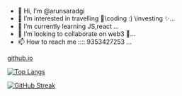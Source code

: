 - 👋 Hi, I’m @arunsaradgi
- 👀 I’m interested in travelling 👀\coding :) \investing ✨...
- 🌱 I’m currently learning JS,react ...
- 💞️ I’m looking to collaborate on web3 💞️...
- 📫 How to reach me :::: 9353427253 ...

<a href="[https://6452ac048d78170dfb44a8bd--gentle-vacherin-dca9b3.netlify.app/](https://github.com/arunsaradgi/arunsaradgi.github.io)">github.io</a>

[![Top Langs](https://github-readme-stats.vercel.app/api/top-langs/?username=arunsaradgi&theme=algolia)](https://github.com/arunsaradgi/github-readme-stats)

<!-- https://github-readme-stats.vercel.app/api?username=sakshimulekar&show_icons=true&line_height=27&count_private=true&title_color=f48c06&text_color=c9cacc&icon_color=2bbc8a&bg_color=141321 -->
[![GitHub Streak](https://streak-stats.demolab.com/?user=arunsaradgi&theme=algolia)](https://git.io/streak-stats)
<!-- 
68747470733a2f2f6769746875622d726561646d652d61637469766974792d67726170682e6379636c69632e6170702f67726170683f757365726e616d653d6b756d6b756d6475747461267468656d653d72656163742d6461726b26686964655f626f726465723d74727565 -->
<!---
//algolia
arunsaradgi/arunsaradgi is a ✨ special ✨ repository because its `README.md` (this file) appears on your GitHub profile.
You can click the Preview link to take a look at your changes.
--->

